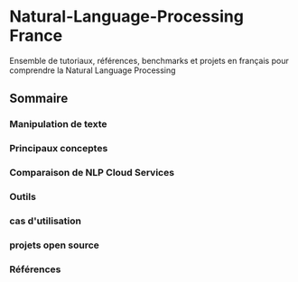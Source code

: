 # Natural-Language-Processing France
Ensemble de tutoriaux, références, benchmarks et projets en français pour comprendre la Natural Language Processing 

## Sommaire

### Manipulation de texte

### Principaux conceptes

### Comparaison de NLP Cloud Services

### Outils

### cas d'utilisation

### projets open source

### Références

